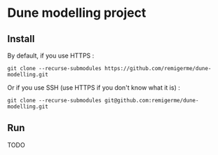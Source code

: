 # Dune modelling project

## Install

By default, if you use HTTPS :

```shell
git clone --recurse-submodules https://github.com/remigerme/dune-modelling.git
```

Or if you use SSH (use HTTPS if you don't know what it is) :

```shell
git clone --recurse-submodules git@github.com:remigerme/dune-modelling.git
```

## Run

TODO
